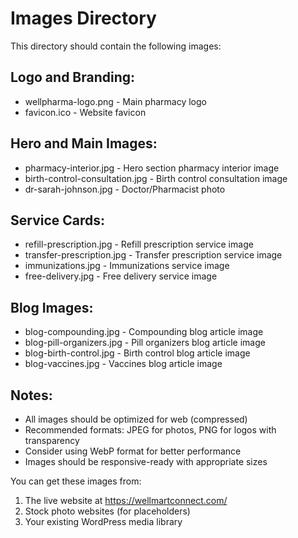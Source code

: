 # Images Directory

This directory should contain the following images:

## Logo and Branding:
- wellpharma-logo.png - Main pharmacy logo
- favicon.ico - Website favicon

## Hero and Main Images:
- pharmacy-interior.jpg - Hero section pharmacy interior image
- birth-control-consultation.jpg - Birth control consultation image
- dr-sarah-johnson.jpg - Doctor/Pharmacist photo

## Service Cards:
- refill-prescription.jpg - Refill prescription service image
- transfer-prescription.jpg - Transfer prescription service image
- immunizations.jpg - Immunizations service image  
- free-delivery.jpg - Free delivery service image

## Blog Images:
- blog-compounding.jpg - Compounding blog article image
- blog-pill-organizers.jpg - Pill organizers blog article image
- blog-birth-control.jpg - Birth control blog article image
- blog-vaccines.jpg - Vaccines blog article image

## Notes:
- All images should be optimized for web (compressed)
- Recommended formats: JPEG for photos, PNG for logos with transparency
- Consider using WebP format for better performance
- Images should be responsive-ready with appropriate sizes

You can get these images from:
1. The live website at https://wellmartconnect.com/
2. Stock photo websites (for placeholders)
3. Your existing WordPress media library